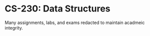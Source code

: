 # CS-230: Data Structures

Many assignments, labs, and exams redacted to maintain acadmeic integrity.
